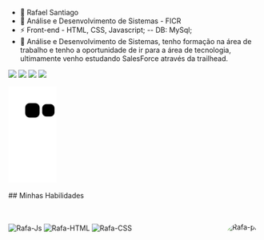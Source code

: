 
- 🔭 Rafael Santiago
- 🌱 Análise e Desenvolvimento de Sistemas - FICR
- ⚡ Front-end - HTML, CSS, Javascript; -- DB: MySql;
- 💬 Análise e Desenvolvimento de Sistemas, tenho formação na área de trabalho e tenho a oportunidade de ir para a área de tecnologia, ultimamente venho estudando SalesForce através da trailhead.




<div align="center">
  <a href="https://github.com/SantiagoRafael1"> 
</div>
<div> 
  <a href="https://www.instagram.com/rafasantiago1/" target="_blank"><img src="https://img.shields.io/badge/-Instagram-%23E4405F?style=for-the-badge&logo=instagram&logoColor=white" target="_blank"></a>
 <a href="https://www.youtube.com/watch?v=_dnB4nWckxg&ab_channel=DjavanVEVO" target="_blank"><img src="https://img.shields.io/badge/Discord-7289DA?style=for-the-badge&logo=discord&logoColor=white" target="_blank"></a> 
  <a href = "mailto:rafaelsantiagope@gmail.com"><img src="https://img.shields.io/badge/-Gmail-%23333?style=for-the-badge&logo=gmail&logoColor=white" target="_blank"></a>
  <a href="www.linkedin.com/in/rafael-santiago-dasilva" target="_blank"><img src="https://img.shields.io/badge/-LinkedIn-%230077B5?style=for-the-badge&logo=linkedin&logoColor=white" target="_blank"></a> 
 
  ![Snake animation](https://github.com/rafaballerini/rafaballerini/blob/output/github-contribution-grid-snake.svg)
 
</div>
##
Minhas Habilidades

##

<div style="display: inline_block"><br>
  <img align="center" alt="Rafa-Js" height="30" width="40" src="https://raw.githubusercontent.com/devicons/devicon/master/icons/javascript/javascript-plain .svg">
  <img align="center" alt="Rafa-HTML" height="30" width="40" src="https://raw.githubusercontent.com/devicons/devicon/master/icons/html5/html5-original .svg">
  <img align="center" alt="Rafa-CSS" height="30" width="40" src="https://raw.githubusercontent.com/devicons/devicon/master/icons/css3/css3-original .svg">
  
  <img align="right" alt="Rafa-pic" height="150" style="border-radius:50px;" src="https://i.postimg.cc/t4V7gk4G/pngegg.png">
</div>
  
  ##
